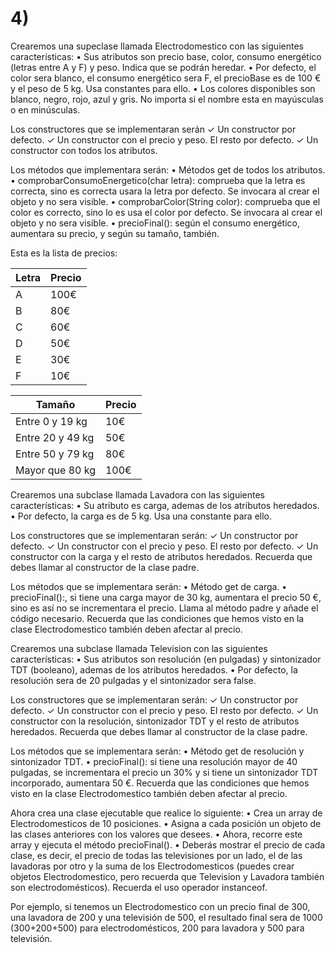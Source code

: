 ﻿# 4)
Crearemos una supeclase llamada Electrodomestico con las siguientes características:
• Sus atributos son precio base, color, consumo energético (letras entre A y F) y peso. Indica que se podrán heredar.
• Por defecto, el color sera blanco, el consumo energético sera F, el precioBase es de 100 € y el peso de 5 kg. Usa constantes para ello.
• Los colores disponibles son blanco, negro, rojo, azul y gris. No importa si el nombre esta en mayúsculas o en minúsculas.

Los constructores que se implementaran serán
✓ Un constructor por defecto.
✓ Un constructor con el precio y peso. El resto por defecto.
✓ Un constructor con todos los atributos.

Los métodos que implementara serán:
• Métodos get de todos los atributos.
• comprobarConsumoEnergetico(char letra): comprueba que la letra es correcta, sino es correcta usara la letra por defecto. Se invocara al crear el objeto y no sera visible.
• comprobarColor(String color): comprueba que el color es correcto, sino lo es usa el color por defecto. Se invocara al crear el objeto y no sera visible.
• precioFinal(): según el consumo energético, aumentara su precio, y según su tamaño, también.

Esta es la lista de precios:

| Letra | Precio |
| --- | --- |
| A | 100€ |
| B | 80€ |
| C | 60€ |
| D | 50€ |
| E | 30€ |
| F | 10€ |

| Tamaño | Precio |
| --- | --- |
| Entre 0 y 19 kg | 10€ |
| Entre 20 y 49 kg | 50€ |
| Entre 50 y 79 kg | 80€ |
| Mayor que 80 kg | 100€ |

Crearemos una subclase llamada Lavadora con las siguientes características:
• Su atributo es carga, ademas de los atributos heredados.
• Por defecto, la carga es de 5 kg. Usa una constante para ello.

Los constructores que se implementaran serán:
✓ Un constructor por defecto.
✓ Un constructor con el precio y peso. El resto por defecto.
✓ Un constructor con la carga y el resto de atributos heredados. Recuerda que debes llamar al constructor de la clase padre.

Los métodos que se implementara serán:
• Método get de carga.
• precioFinal():, si tiene una carga mayor de 30 kg, aumentara el precio 50 €, sino es así no se incrementara el precio. Llama al método padre y añade el código necesario. Recuerda que las condiciones que hemos visto en la clase Electrodomestico también deben afectar al precio.

Crearemos una subclase llamada Television con las siguientes características:
• Sus atributos son resolución (en pulgadas) y sintonizador TDT (booleano), ademas de los atributos heredados.
• Por defecto, la resolución sera de 20 pulgadas y el sintonizador sera false.

Los constructores que se implementaran serán:
✓ Un constructor por defecto.
✓ Un constructor con el precio y peso. El resto por defecto.
✓ Un constructor con la resolución, sintonizador TDT y el resto de atributos heredados. Recuerda que debes llamar al constructor de la clase padre.

Los métodos que se implementara serán:
• Método get de resolución y sintonizador TDT.
• precioFinal(): si tiene una resolución mayor de 40 pulgadas, se incrementara el precio un 30% y si tiene un sintonizador TDT incorporado, aumentara 50 €. Recuerda que las condiciones que hemos visto en la clase Electrodomestico también deben afectar al precio.

Ahora crea una clase ejecutable que realice lo siguiente:
• Crea un array de Electrodomesticos de 10 posiciones.
• Asigna a cada posición un objeto de las clases anteriores con los valores que desees.
• Ahora, recorre este array y ejecuta el método precioFinal().
• Deberás mostrar el precio de cada clase, es decir, el precio de todas las televisiones por un lado, el de las lavadoras por otro y la suma de los Electrodomesticos (puedes crear objetos Electrodomestico, pero recuerda que Television y Lavadora también son electrodomésticos). Recuerda el uso operador instanceof.

Por ejemplo, si tenemos un Electrodomestico con un precio final de 300, una lavadora de 200 y una televisión de 500, el resultado final sera de 1000 (300+200+500) para electrodomésticos, 200 para lavadora y 500 para televisión.
